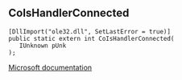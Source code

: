 ## CoIsHandlerConnected

```
[DllImport("ole32.dll", SetLastError = true)]
public static extern int CoIsHandlerConnected(
   IUnknown pUnk
);
```

[Microsoft documentation](https://docs.microsoft.com/en-us/windows/win32/api/combaseapi/nf-combaseapi-coishandlerconnected)
